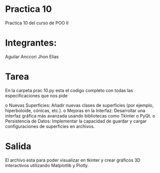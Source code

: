 # Practica 10

Practica 10 del curso de POO II 

# Integrantes:
  Aguilar Anccori Jhon Elias

# Tarea
En la carpeta prac 10.py esta el codigo completo con todas las especificaciones que nos pide

o	Nuevas Superficies: Añadir nuevas clases de superficies (por ejemplo, hiperboloide, cónicas, etc.).
o	Mejoras en la Interfaz: Desarrollar una interfaz gráfica más avanzada usando bibliotecas como Tkinter o PyQt.
o	Persistencia de Datos: Implementar la capacidad de guardar y cargar configuraciones de superficies en archivos.

# Salida
El archivo esta para poder visualizar en tkinter y crear gráficos 3D interactivos utilizando Matplotlib y Plotly.
